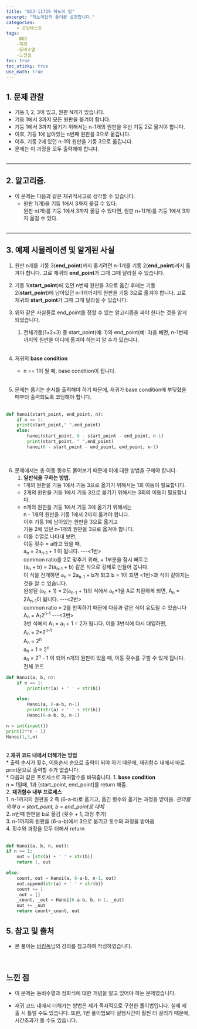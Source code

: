 ```yaml
---
title: "BOJ-11729 하노이 탑"
excerpt: "하노이탑의 풀이를 설명합니다."
categories:
    - 코딩테스트
tags:
    -BOJ
    -재귀
    -등비수열
    -느낀점
toc: true
toc_sticky: true
use_math: true
---
```


## 1. 문제 관찰<br/>
* 기둥 1, 2, 3이 있고, 원판 N개가 있습니다.<br/>
* 기둥 1에서 3까지 모든 원판을 옮겨야 합니다.<br/>
* 기둥 1에서 3까지 옮기기 위해서는 n-1개의 원판을 우선 기둥 2로 옮겨야 합니다.<br/>
* 이후, 기둥 1에 남아있는 n번째 원판을 3으로 옮깁니다.<br/>
* 이후, 기둥 2에 있던 n-1의 원판을 기둥 3으로 옮깁니다.<br/>
* 문제는 이 과정을 모두 출력해야 합니다.<br/><br/>
<hr>

## 2. 알고리즘.<br/>
* 이 문제는 다음과 같은 재귀적사고로 생각할 수 있습니다.<br/>
    * 원판 1(개)을 기둥 1에서 3까지 옮길 수 있다.<br/>
    원판 n(개)를 기둥 1에서 3까지 옮길 수 있다면, 원판 n+1(개)를 기둥 1에서 3까지 옮길 수 있다.<br/><br/>
<hr>

## 3. 예제 시뮬레이션 및 알게된 사실
1. 원판 n개를 기둥 3(**end_point**)까지 옮기려면 n-1개를 기둥 2(**end_point**)까지 옮겨야 합니다. 고로 재귀의 **end_point**가 그때 그때 달라질 수 있습니다. <br/>
2. 기둥 1(**start_point**)에 있던 n번째 원판을 3으로 옮긴 후에는 기둥 2(**start_point**)에 남아있던 n-1개까지의 원판을 기둥 3으로 옮겨야 합니다. 고로 재귀의 **start_point**가 그때 그때 달라질 수 있습니다.<br/>
3. 위와 같은 사실들로 end_point를 정할 수 있는 알고리즘을 짜야 한다는 것을 알게 되었습니다.<br/>
    1. 전체기둥(1+2+3) 중 start_point(예: 1)와 end_point(예: 3)을 빼면, n-1번째까지의 원판을 어디에 옮겨야 하는지 알 수가 있습니다.<br/><br/>
4. 재귀의 <strong>base condition</strong><br/>
    * n == 1이 될 때, base condition이 됩니다.<br/><br/>

5. 문제는 옮기는 순서를 출력해야 하기 때문에, 재귀가 base condition에 부딪혔을 때부터 출력되도록 코딩해야 합니다.<br/><br/>

```python
def hanoi(start_point, end_point, n):
    if n == 1:
    print(start_point," ",end_point)
    else:
        hanoi(start_point, 6 - start_point - end_point, n-1)
        print(start_point, " ",end_point)
        hanoi(6 - start_point - end_point, end_point, n-1)
```
<br/>

6. 문제에서는 총 이동 횟수도 물어보기 때문에 이에 대한 방법을 구해야 합니다.<br/>
    1. <strong>일반식을 구하는 방법.</strong><br/>
    * 1개의 원판을 기둥 1에서 기둥 3으로 옮기기 위해서는 1회 이동이 필요합니다.<br/>
    * 2개의 원판을 기둥 1에서 기둥 3으로 옮기기 위해서는 3회의 이동이 필요합니다.<br/>
    * n개의 원판을 기둥 1에서 기둥 3에 옮기기 위해서는<br/>
    n - 1개의 원판을 기둥 1에서 2까지 옮겨야 합니다.<br/>
    이후 기둥 1에 남아있는 원판을 3으로 옮기고<br/>
    기둥 2에 있던 n-1개의 원판을 3으로 옮겨야 합니다.<br/>
    * 이를 수열로 나타내 보면,<br/>
    이동 횟수 = a라고 뒀을 때,<br/>
    a<sub>n</sub> = 2a<sub>n-1</sub> + 1 이 됩니다. ---<1번><br/>
    common ratio를 2로 맞추기 위해, + 1부분을 잠시 빼두고 <br/>
    (a<sub>n</sub> + b) = 2(a<sub>n-1</sub> + b) 같은 식으로 강제로 만들어 봅니다. <br/>
    이 식을 전개하면 a<sub>n</sub> = 2a<sub>n-1</sub> + b가 되고 b = 1이 되면 <1번>과 식이 같아지는 것을 알 수 있습니다.<br/>
    완성된 (a<sub>n</sub> + 1) = 2(a<sub>n-1</sub> + 1)의 식에서 a<sub>n</sub>+1을 A로 치환하게 되면, A<sub>n</sub> = 2A<sub>n-1</sub>이 됩니다. ---<2번><br/>
    common ratio = 2를 만족하기 때문에 다음과 같은 식이 유도될 수 있습니다<br/>
    A<sub>n</sub> = A<sub>1</sub>2<sup>n-1</sup> ---<3번><br/>
    3번 식에서 A<sub>1</sub> = a<sub>1</sub> + 1 = 2가 됩니다. 이를 3번식에 다시 대입하면,<br/>
    A<sub>n</sub> = 2*2<sup>n-1</sup><br/>
    A<sub>n</sub> = 2<sup>n</sup><br/>
    a<sub>n</sub> + 1 = 2<sup>n</sup><br/>
    a<sub>n</sub> = 2<sup>n</sup> - 1 이 되어 n개의 원판이 있을 때, 이동 횟수를 구할 수 있게 됩니다.<br/>
    전체 코드<br/>
```python
def Hanoi(a, b, n):
    if n == 1:
        print(str(a) + ' ' + str(b))

    else:
        Hanoi(a, 6-a-b, n-1)
        print(str(a) + ' ' + str(b))
        Hanoi(6-a-b, b, n-1)

n = int(input())
print(2**n - 1)
Hanoi(1,3,n)
```
<br/>    
    2.<strong>재귀 코드 내에서 더해가는 방법</strong><br/>
    * 출력 순서가 횟수, 이동순서 순으로 출력이 되야 하기 때문에, 재귀함수 내에서 바로 print문으로 출력할 수가 없습니다.<br/>
    * 다음과 같은 프로세스로 재귀함수를 바꿔줍니다.
    1. <strong>base condition</strong><br/>
    n = 1일때, 1과 [start_point, end_point]를 return 해줌.<br/>
    2. <strong>재귀함수 내부 프로세스</strong><br/>
        1. n-1까지의 원판을 2 즉 (6-a-b)로 옮기고, 옮긴 횟수와 옮기는 과정을 받아옴. <i>편의를 위해 a = start_point, b = end_point로 대체</i><br/>
        2. n번째 원판을 b로 옮김 (횟수 + 1, 과정 추가)<br/>
        3. n-1까지의 원판을 (6-a-b)에서 3으로 옮기고 횟수와 과정을 받아옴<br/>
        4. 횟수와 과정을 모두 더해서 return<br/>
<br/>

```python
def Hanoi(a, b, n, out):
if n == 1:
    out = [str(a) + ' ' + str(b)]
    return 1, out

else:
    count, out = Hanoi(a, 6-a-b, n-1, out)
    out.append(str(a) + ' ' + str(b))
    count += 1
    _out = []
    _count, _out = Hanoi(6-a-b, b, n-1, _out)
    out += _out
    return count+_count, out
```

## 5. 참고 및 출처<br/>

* 본 풀이는 [바킹독](https://baaaaaaaaaaaaaaaaaaaaaaarkingdog.tistory.com/943?category=773649)님의 강의를 참고하여 작성하였습니다.<br/>
<br/>

## 느낀 점
* 이 문제는 등비수열과 점화식에 대한 개념을 알고 있어야 하는 문제였습니다.<br/>

* 재귀 코드 내에서 더해가는 방법은 제가 독자적으로 구현한 풀이법입니다. 실제 제출 시 틀릴 수도 있습니다. 또한, 1번 풀이법보다 실행시간이 훨씬 더 걸리기 때문에, 시간초과가 뜰 수도 있습니다.<br/>